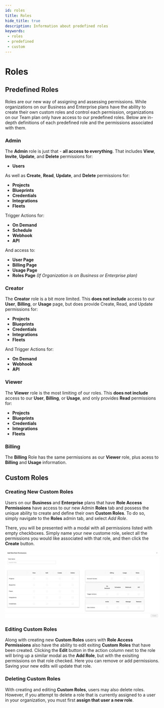 ```yaml
---
id: roles
title: Roles
hide_title: true
description: Information about predefined roles
keywords:
 - roles
 - predefined
 - custom
---
```


# Roles

## Predefined Roles

Roles are our new way of assigning and assessing permissions. While organizations on our Business and Enterprise plans have
the ability to create their own custom roles and control each permission, organizations on our Team plan only have access to our
predefined roles. Below are in-depth definitions of each predefined role and the permissions associated with them.

### Admin

The **Admin** role is just that - **all access to everything**. That includes **View**, **Invite**, **Update**, and **Delete** permissions for:
- **Users**

As well as **Create**, **Read**, **Update**, and **Delete** permissions for:
- **Projects**
- **Blueprints**
- **Credentials**
- **Integrations**
- **Fleets**

Trigger Actions for:
- **On Demand**
- **Schedule**
- **Webhook**
- **API**

And access to:
- **User Page** 
- **Billing Page**
- **Usage Page**
- **Roles Page** *(If Organization is on Business or Enterprise plan)*

### Creator

The **Creator** role is a bit more limited. This **does not include** access to our **User**, **Billing**, or **Usage** page,
but does provide Create, Read, and Update permissions for:
- **Projects**
- **Blueprints**
- **Credentials**
- **Integrations**
- **Fleets**

And Trigger Actions for:
- **On Demand**
- **Webhook**
- **API**

### Viewer

The **Viewer** role is the most limiting of our roles. This **does not include** access to our **User**, **Billing**, or **Usage**, 
and only provides **Read** permissions for:
- **Projects**
- **Blueprints**
- **Credentials**
- **Integrations**
- **Fleets**

### Billing

The **Billing** Role has the same permissions as our **Viewer** role, plus acess to **Billing** and **Usage** information.

## Custom Roles

### Creating New Custom Roles

Users on our **Business** and **Enterprise** plans that have **Role Access Permissions** have access to our new Admin **Roles** tab and possess the unique ability to create and define their own **Custom Roles**. To do so, simply navigate to the **Roles** admin tab, and select *Add Role*.

There, you will be presented with a modal with all permissions listed with empty checkboxes. Simply name your new custome role, select all the permissions you would like associated with that role, and then click the **Create** button. 

![Role](../.gitbook/assets/add_role_modal.png)

### Editing Custom Roles

Along with creating new **Custom Roles** users with **Role Access Permissions** also have the ability to edit exiting **Custom Roles** that have been created. Clicking the **Edit** button in the action column next to the role will bring up a similar modal as the **Add Role**, but with the exisiting permissions on that role checked. Here you can remove or add permissions. Saving your new edits will update that role. 

### Deleting Custom Roles

With creating and editing **Custom Roles**, users may also delete roles. However, if you attempt to delete a role that is currently assigned to a user in your organization, you must first **assign that user a new role**. 